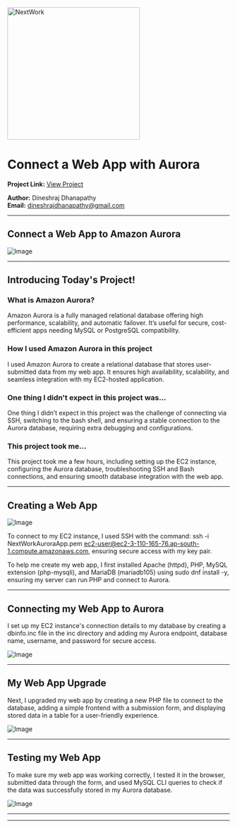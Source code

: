 <img src="https://cdn.prod.website-files.com/677c400686e724409a5a7409/6790ad949cf622dc8dcd9fe4_nextwork-logo-leather.svg" alt="NextWork" width="300" />

# Connect a Web App with Aurora

**Project Link:** [View Project](http://learn.nextwork.org/projects/aws-databases-webapp)

**Author:** Dineshraj Dhanapathy  
**Email:** dineshrajdhanapathy@gmail.com

---

## Connect a Web App to Amazon Aurora

![Image](http://learn.nextwork.org/positive_purple_innocent_lemon/uploads/aws-databases-webapp_1709b26b)

---

## Introducing Today's Project!

### What is Amazon Aurora?

Amazon Aurora is a fully managed relational database offering high performance, scalability, and automatic failover. It’s useful for secure, cost-efficient apps needing MySQL or PostgreSQL compatibility.

### How I used Amazon Aurora in this project

I used Amazon Aurora to create a relational database that stores user-submitted data from my web app. It ensures high availability, scalability, and seamless integration with my EC2-hosted application.

### One thing I didn't expect in this project was...

One thing I didn’t expect in this project was the challenge of connecting via SSH, switching to the bash shell, and ensuring a stable connection to the Aurora database, requiring extra debugging and configurations.

### This project took me...

This project took me a few hours, including setting up the EC2 instance, configuring the Aurora database, troubleshooting SSH and Bash connections, and ensuring smooth database integration with the web app.

---

## Creating a Web App

![Image](http://learn.nextwork.org/positive_purple_innocent_lemon/uploads/aws-databases-webapp_b7999168)

To connect to my EC2 instance, I used SSH with the command: ssh -i NextWorkAuroraApp.pem ec2-user@ec2-3-110-165-76.ap-south-1.compute.amazonaws.com, ensuring secure access with my key pair.

To help me create my web app, I first installed Apache (httpd), PHP, MySQL extension (php-mysqli), and MariaDB (mariadb105) using sudo dnf install -y, ensuring my server can run PHP and connect to Aurora.

---

## Connecting my Web App to Aurora

I set up my EC2 instance's connection details to my database by creating a dbinfo.inc file in the inc directory and adding my Aurora endpoint, database name, username, and password for secure access.

![Image](http://learn.nextwork.org/positive_purple_innocent_lemon/uploads/aws-databases-webapp_1709b25b)

---

## My Web App Upgrade

Next, I upgraded my web app by creating a new PHP file to connect to the database, adding a simple frontend with a submission form, and displaying stored data in a table for a user-friendly experience.

![Image](http://learn.nextwork.org/positive_purple_innocent_lemon/uploads/aws-databases-webapp_2709b25b)

---

## Testing my Web App

To make sure my web app was working correctly, I tested it in the browser, submitted data through the form, and used MySQL CLI queries to check if the data was successfully stored in my Aurora database.

![Image](http://learn.nextwork.org/positive_purple_innocent_lemon/uploads/aws-databases-webapp_1409z22b)

---

---

